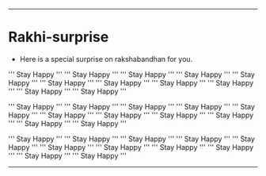 <hr>

# Rakhi-surprise
- Here is a special surprise on rakshabandhan for you.

''' Stay Happy '''
''' Stay Happy '''
''' Stay Happy '''
''' Stay Happy '''
''' Stay Happy '''
''' Stay Happy '''
''' Stay Happy '''
''' Stay Happy '''
''' Stay Happy '''
''' Stay Happy '''
''' Stay Happy '''

''' Stay Happy '''
''' Stay Happy '''
''' Stay Happy '''
''' Stay Happy '''
''' Stay Happy '''
''' Stay Happy '''
''' Stay Happy '''
''' Stay Happy '''
''' Stay Happy '''
''' Stay Happy '''
''' Stay Happy '''

''' Stay Happy '''
''' Stay Happy '''
''' Stay Happy '''
''' Stay Happy '''
''' Stay Happy '''
''' Stay Happy '''
''' Stay Happy '''
''' Stay Happy '''
''' Stay Happy '''
''' Stay Happy '''
''' Stay Happy '''


<hr>
